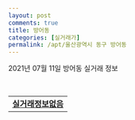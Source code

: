 ```yaml
---
layout: post
comments: true
title: 방어동
categories: [실거래가]
permalink: /apt/울산광역시 동구 방어동
---
```


2021년 07월 11일 방어동 실거래 정보

<script type="text/javascript">
  google.charts.load('current', {'packages':['corechart']});
  google.charts.setOnLoadCallback(drawChart);

  function drawChart() {
    var data = google.visualization.arrayToDataTable([['거래일', '매매', '전월세', '전매'], ['20-07', 22, 54, 0], ['20-08', 23, 24, 0], ['20-09', 21, 25, 0], ['20-10', 24, 19, 1], ['20-11', 47, 26, 0], ['20-12', 37, 34, 0], ['21-01', 37, 20, 0], ['21-02', 19, 28, 0], ['21-03', 33, 32, 2], ['21-04', 36, 22, 0], ['21-05', 39, 17, 1], ['21-06', 37, 22, 0], ['21-07', 3, 5, 0]]);

    var options = {
      title: '최근 1년간 유형별 거래량 추이',
      legend: { position: 'bottom' }
    };

    var chart = new google.visualization.LineChart(document.getElementById('columnchart_material'));
    chart.draw(data, (options));년간 
  }
</script>

<div id="columnchart_material" style="width: 95%; margin-left: -35px; display: block"></div>
<br>
<table>
  <tr>
    <td colspan="4" style="font-weight: bold;"><a href="https://search.naver.com/search.naver?query=방어동 실거래정보없음">실거래정보없음</a></td>
  </tr>
    
</table>
    
